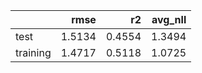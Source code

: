 |          |   rmse |     r2 |   avg_nll |
|:---------|-------:|-------:|----------:|
| test     | 1.5134 | 0.4554 |    1.3494 |
| training | 1.4717 | 0.5118 |    1.0725 |